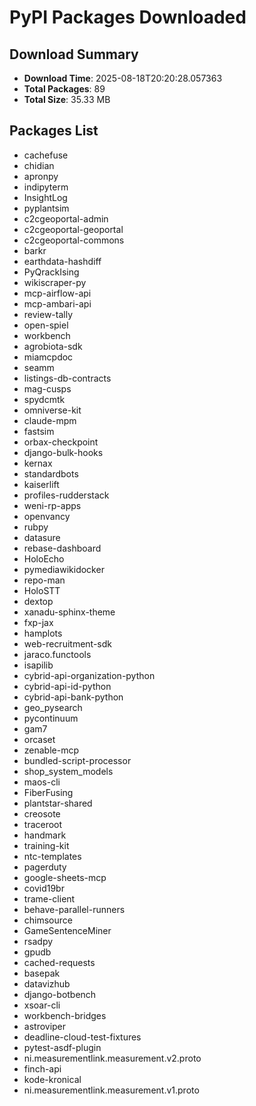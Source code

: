 # PyPI Packages Downloaded

## Download Summary
- **Download Time**: 2025-08-18T20:20:28.057363
- **Total Packages**: 89
- **Total Size**: 35.33 MB

## Packages List
- cachefuse
- chidian
- apronpy
- indipyterm
- InsightLog
- pyplantsim
- c2cgeoportal-admin
- c2cgeoportal-geoportal
- c2cgeoportal-commons
- barkr
- earthdata-hashdiff
- PyQrackIsing
- wikiscraper-py
- mcp-airflow-api
- mcp-ambari-api
- review-tally
- open-spiel
- workbench
- agrobiota-sdk
- miamcpdoc
- seamm
- listings-db-contracts
- mag-cusps
- spydcmtk
- omniverse-kit
- claude-mpm
- fastsim
- orbax-checkpoint
- django-bulk-hooks
- kernax
- standardbots
- kaiserlift
- profiles-rudderstack
- weni-rp-apps
- openvancy
- rubpy
- datasure
- rebase-dashboard
- HoloEcho
- pymediawikidocker
- repo-man
- HoloSTT
- dextop
- xanadu-sphinx-theme
- fxp-jax
- hamplots
- web-recruitment-sdk
- jaraco.functools
- isapilib
- cybrid-api-organization-python
- cybrid-api-id-python
- cybrid-api-bank-python
- geo_pysearch
- pycontinuum
- gam7
- orcaset
- zenable-mcp
- bundled-script-processor
- shop_system_models
- maos-cli
- FiberFusing
- plantstar-shared
- creosote
- traceroot
- handmark
- training-kit
- ntc-templates
- pagerduty
- google-sheets-mcp
- covid19br
- trame-client
- behave-parallel-runners
- chimsource
- GameSentenceMiner
- rsadpy
- gpudb
- cached-requests
- basepak
- datavizhub
- django-botbench
- xsoar-cli
- workbench-bridges
- astroviper
- deadline-cloud-test-fixtures
- pytest-asdf-plugin
- ni.measurementlink.measurement.v2.proto
- finch-api
- kode-kronical
- ni.measurementlink.measurement.v1.proto
